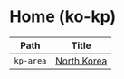 
# Home (ko-kp)

| Path      | Title                                              |
| --------- | -------------------------------------------------- |
| `kp-area` | [North Korea](<./kp-area/README.md>)               |

